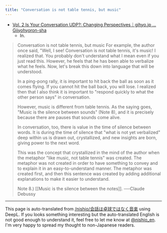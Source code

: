 ```yaml
---
title: "Conversation is not table tennis, but music"
---
```


- [Vol. 2 Is Your Conversation UDP?: Changing Perspectives｜gihyo.jp ... Gijyohyoron-sha](http://gihyo.jp/lifestyle/serial/01/change-view/0002)
    - In.

> Conversation is not table tennis, but music
>  For example, the author once said, "Well, I see! Conversation is not table tennis, it's music! I realized that. You probably don't understand what I mean even if you just read this. However, he feels that he has been able to verbalize what he feels. Now, let's break this down into language that will be understood.
>
>  In a ping-pong rally, it is important to hit back the ball as soon as it comes flying. If you cannot hit the ball back, you will lose. I realized then that I also think it is important to "respond quickly to what the other person says" in conversation.
>
>  However, music is different from table tennis. As the saying goes, "Music is the silence between sounds" (Note 8), and it is precisely because there are pauses that sounds come alive.
>
>  In conversation, too, there is value in the time of silence between words. It is during the time of silence that "what is not yet verbalized" deep within us is drawn out, crystallized, and new insights are born, giving power to the next word.
>
>  This was the concept that crystallized in the mind of the author when the metaphor "like music, not table tennis" was created. The metaphor was not created in order to have something to convey and to explain it in an easy-to-understand manner. The metaphor was created first, and then this sentence was created by adding additional explanations to make it easier to understand.
>
>  Note 8.)
>  [[Music is the silence between the notes]].
>  ──Claude Debussy

---
This page is auto-translated from [/nishio/会話は卓球ではなく音楽](https://scrapbox.io/nishio/会話は卓球ではなく音楽) using DeepL. If you looks something interesting but the auto-translated English is not good enough to understand it, feel free to let me know at [@nishio_en](https://twitter.com/nishio_en). I'm very happy to spread my thought to non-Japanese readers.